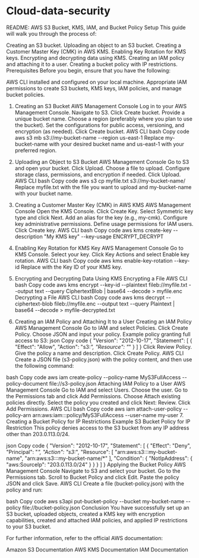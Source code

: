 # Cloud-data-security
README: AWS S3 Bucket, KMS, IAM, and Bucket Policy Setup
This guide will walk you through the process of:

Creating an S3 bucket.
Uploading an object to an S3 bucket.
Creating a Customer Master Key (CMK) in AWS KMS.
Enabling Key Rotation for KMS keys.
Encrypting and decrypting data using KMS.
Creating an IAM policy and attaching it to a user.
Creating a bucket policy with IP restrictions.
Prerequisites
Before you begin, ensure that you have the following:

AWS CLI installed and configured on your local machine.
Appropriate IAM permissions to create S3 buckets, KMS keys, IAM policies, and manage bucket policies.
1. Creating an S3 Bucket
AWS Management Console
Log in to your AWS Management Console.
Navigate to S3.
Click Create bucket.
Provide a unique bucket name.
Choose a region (preferably where you plan to use the bucket).
Set the configurations for public access, versioning, and encryption (as needed).
Click Create bucket.
AWS CLI
bash
Copy code
aws s3 mb s3://my-bucket-name --region us-east-1
Replace my-bucket-name with your desired bucket name and us-east-1 with your preferred region.

2. Uploading an Object to S3 Bucket
AWS Management Console
Go to S3 and open your bucket.
Click Upload.
Choose a file to upload.
Configure storage class, permissions, and encryption if needed.
Click Upload.
AWS CLI
bash
Copy code
aws s3 cp myfile.txt s3://my-bucket-name/
Replace myfile.txt with the file you want to upload and my-bucket-name with your bucket name.

3. Creating a Customer Master Key (CMK) in AWS KMS
AWS Management Console
Open the KMS Console.
Click Create Key.
Select Symmetric key type and click Next.
Add an alias for the key (e.g., my-cmk).
Configure key administrative permissions.
Define usage permissions for IAM users.
Click Create key.
AWS CLI
bash
Copy code
aws kms create-key --description "My KMS key" --key-usage ENCRYPT_DECRYPT
4. Enabling Key Rotation for KMS Key
AWS Management Console
Go to KMS Console.
Select your key.
Click Key Actions and select Enable key rotation.
AWS CLI
bash
Copy code
aws kms enable-key-rotation --key-id <key-id>
Replace <key-id> with the Key ID of your KMS key.

5. Encrypting and Decrypting Data Using KMS
Encrypting a File
AWS CLI
bash
Copy code
aws kms encrypt --key-id <key-id> --plaintext fileb://myfile.txt --output text --query CiphertextBlob | base64 --decode > myfile.enc
Decrypting a File
AWS CLI
bash
Copy code
aws kms decrypt --ciphertext-blob fileb://myfile.enc --output text --query Plaintext | base64 --decode > myfile-decrypted.txt
6. Creating an IAM Policy and Attaching It to a User
Creating an IAM Policy
AWS Management Console
Go to IAM and select Policies.
Click Create Policy.
Choose JSON and input your policy. Example policy granting full access to S3:
json
Copy code
{
  "Version": "2012-10-17",
  "Statement": [
    {
      "Effect": "Allow",
      "Action": "s3:*",
      "Resource": "*"
    }
  ]
}
Click Review Policy.
Give the policy a name and description.
Click Create Policy.
AWS CLI
Create a JSON file (s3-policy.json) with the policy content, and then use the following command:

bash
Copy code
aws iam create-policy --policy-name MyS3FullAccess --policy-document file://s3-policy.json
Attaching IAM Policy to a User
AWS Management Console
Go to IAM and select Users.
Choose the user.
Go to the Permissions tab and click Add Permissions.
Choose Attach existing policies directly.
Select the policy you created and click Next: Review.
Click Add Permissions.
AWS CLI
bash
Copy code
aws iam attach-user-policy --policy-arn arn:aws:iam::<aws-account-id>:policy/MyS3FullAccess --user-name my-user
7. Creating a Bucket Policy for IP Restrictions
Example S3 Bucket Policy for IP Restriction
This policy denies access to the S3 bucket from any IP address other than 203.0.113.0/24.

json
Copy code
{
  "Version": "2012-10-17",
  "Statement": [
    {
      "Effect": "Deny",
      "Principal": "*",
      "Action": "s3:*",
      "Resource": [
        "arn:aws:s3:::my-bucket-name",
        "arn:aws:s3:::my-bucket-name/*"
      ],
      "Condition": {
        "NotIpAddress": {
          "aws:SourceIp": "203.0.113.0/24"
        }
      }
    }
  ]
}
Applying the Bucket Policy
AWS Management Console
Navigate to S3 and select your bucket.
Go to the Permissions tab.
Scroll to Bucket Policy and click Edit.
Paste the policy JSON and click Save.
AWS CLI
Create a file (bucket-policy.json) with the policy and run:

bash
Copy code
aws s3api put-bucket-policy --bucket my-bucket-name --policy file://bucket-policy.json
Conclusion
You have successfully set up an S3 bucket, uploaded objects, created a KMS key with encryption capabilities, created and attached IAM policies, and applied IP restrictions to your S3 bucket.

For further information, refer to the official AWS documentation:

Amazon S3 Documentation
AWS KMS Documentation
IAM Documentation
